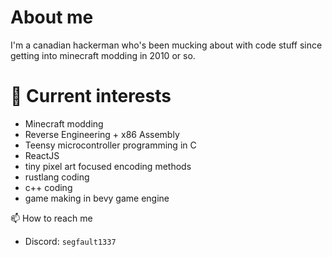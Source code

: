 
# About me
I'm a canadian hackerman who's been mucking about with code stuff since getting into minecraft modding in 2010 or so.

# 👀 Current interests
- Minecraft modding
- Reverse Engineering + x86 Assembly
- Teensy microcontroller programming in C
- ReactJS
- tiny pixel art focused encoding methods
- rustlang coding
- c++ coding
- game making in bevy game engine

📫 How to reach me
- Discord: `segfault1337`
